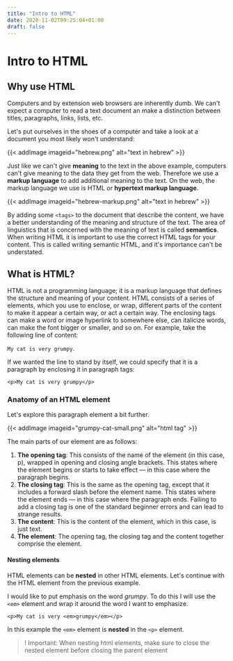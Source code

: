 ```yaml
---
title: "Intro to HTML"
date: 2020-11-02T09:25:04+01:00
draft: false
---
```


# Intro to HTML

## Why use HTML

Computers and by extension web browsers are inherently dumb. We can't expect a computer to read a text document an make a distinction between titles, paragraphs, links, lists, etc.   

Let's put ourselves in the shoes of a computer and take a look at a document you most likely won't understand:

{{< addImage imageid="hebrew.png" alt="text in hebrew" >}}

Just like we can't give **meaning** to the text in the above example, computers can't give meaning to the data they get from the web. Therefore we use a **markup language** to add additional meaning to the text. On the web, the markup language we use is HTML or **hypertext markup language**.

{{< addImage imageid="hebrew-markup.png" alt="text in hebrew" >}}

By adding some `<tags>` to the document that describe the content, we have a better understanding of the meaning and structure of the text. The area of linguistics that is concerned with the meaning of text is called **semantics**.
When writing HTML it is important to use the correct HTML tags for your content. This is called writing semantic HTML, and it's importance can't be understated. 

## What is HTML?

HTML is not a programming language; it is a markup language that defines the structure and meaning of your content. HTML consists of a series of elements, which you use to enclose, or wrap, different parts of the content to make it appear a certain way, or act a certain way. The enclosing tags can make a word or image hyperlink to somewhere else, can italicize words, can make the font bigger or smaller, and so on.  For example, take the following line of content:

```My cat is very grumpy```. 

If we wanted the line to stand by itself, we could specify that it is a paragraph by enclosing it in paragraph tags:

```<p>My cat is very grumpy</p>```

### Anatomy of an HTML element

Let's explore this paragraph element a bit further.

{{< addImage imageid="grumpy-cat-small.png" alt="html tag" >}}

The main parts of our element are as follows:

1. **The opening tag**: This consists of the name of the element (in this case, p), wrapped in opening and closing angle brackets. This states where the element begins or starts to take effect — in this case where the paragraph begins.
2. **The closing tag**: This is the same as the opening tag, except that it includes a forward slash before the element name. This states where the element ends — in this case where the paragraph ends. Failing to add a closing tag is one of the standard beginner errors and can lead to strange results.
3. **The content**: This is the content of the element, which in this case, is just text.
4. **The element**: The opening tag, the closing tag and the content together comprise the element.

#### Nesting elements

HTML elements can be **nested** in other HTML elements. 
Let's continue with the HTML element from the previous example.

I would like to put emphasis on the word *grumpy*. To do this I will use the `<em>` element and wrap it around the word I want to emphasize. 

```<p>My cat is very <em>grumpy</em></p>```

In this example the `<em>` element is **nested** in the `<p>` element. 

> ! Important: When nesting html elements, make sure to close the nested element before closing the parent element


